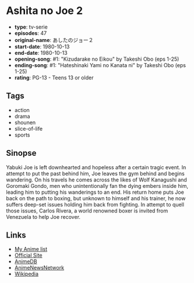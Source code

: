 # Ashita no Joe 2

-   **type**: tv-serie
-   **episodes**: 47
-   **original-name**: あしたのジョー２
-   **start-date**: 1980-10-13
-   **end-date**: 1980-10-13
-   **opening-song**: #1: "Kizudarake no Eikou" by Takeshi Obo (eps 1-25)
-   **ending-song**: #1: "Hateshinaki Yami no Kanata ni" by Takeshi Obo (eps 1-25)
-   **rating**: PG-13 - Teens 13 or older

## Tags

-   action
-   drama
-   shounen
-   slice-of-life
-   sports

## Sinopse

Yabuki Joe is left downhearted and hopeless after a certain tragic event. In attempt to put the past behind him, Joe leaves the gym behind and begins wandering. On his travels he comes across the likes of Wolf Kanagushi and Goromaki Gondo, men who unintentionally fan the dying embers inside him, leading him to putting his wanderings to an end. His return home puts Joe back on the path to boxing, but unknown to himself and his trainer, he now suffers deep-set issues holding him back from fighting. In attempt to quell those issues, Carlos Rivera, a world renowned boxer is invited from Venezuela to help Joe recover.

## Links

-   [My Anime list](https://myanimelist.net/anime/2921/Ashita_no_Joe_2)
-   [Official Site](http://www.tms-e.com/library/old/tv/data/t_joe2.html)
-   [AnimeDB](http://anidb.info/perl-bin/animedb.pl?show=anime&aid=1458)
-   [AnimeNewsNetwork](http://www.animenewsnetwork.com/encyclopedia/anime.php?id=915)
-   [Wikipedia](http://en.wikipedia.org/wiki/Ashita_No_Joe)
